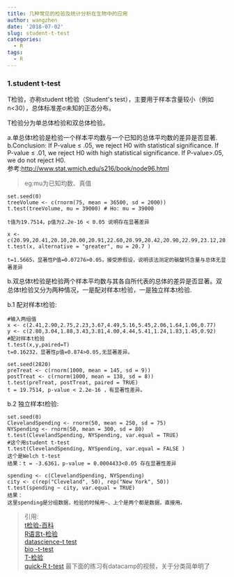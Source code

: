 ```yaml
---
title: 几种常见的检验及统计分析在生物中的应用
author: wangzhen
date: '2018-07-02'
slug: student-t-test
categories:
  - R
tags:
  - R
---
```


### 1.student t-test 

T检验，亦称student t检验（Student's test），主要用于样本含量较小（例如n<30），总体标准差σ未知的正态分布。

T检验分为单总体检验和双总体检验。

a.单总体t检验是检验一个样本平均数与一个已知的总体平均数的差异是否显著.<br>
b.Conclusion: If P-value $\leq$ .05, we reject H0 with statistical significance. If P-value $\leq$ .01, we reject H0 with high statistical significance. If P-value>.05, we do not reject H0. <br>
参考:http://www.stat.wmich.edu/s216/book/node96.html
> eg:mu为已知均数、真值

```{r}
set.seed(0)
treeVolume <- c(rnorm(75, mean = 36500, sd = 2000))
t.test(treeVolume, mu = 39000) # Ho: mu = 39000

t值为19.7514，p值为2.2e-16 < 0.05 说明存在显著差异

x <- c(20.99,20.41,20.10,20.00,20.91,22.60,20.99,20.42,20.90,22.99,23.12,20.89)
t.test(x, alternative = "greater", mu = 20.7 )

t=1.5665，显著性P值=0.07276>0.05，接受原假设，说明该法测定的碳酸钙含量与总体无显著差异

```
b.双总体t检验是检验两个样本平均数与其各自所代表的总体的差异是否显著。双总体t检验又分为两种情况，一是配对样本t检验，一是独立样本t检验.

b.1 配对样本t检验:

```{r}
#输入两组值
x <- c(2.41,2.90,2.75,2.23,3.67,4.49,5.16,5.45,2.06,1.64,1.06,0.77)
y <- c(2.80,3.04,1.88,3.43,3.81,4.00,4.44,5.41,1.24,1.83,1.45,0.92)
#配对样本t检验
t.test(x,y,paired=T)
t=0.16232，显著性p值=0.874>0.05,无显著差异。

set.seed(2820)
preTreat <- c(rnorm(1000, mean = 145, sd = 9))
postTreat <- c(rnorm(1000, mean = 138, sd = 8))
t.test(preTreat, postTreat, paired = TRUE)
t = 19.7514, p-value < 2.2e-16 ，有显著性差异。

```

b.2 独立样本t检验:

```{r}
set.seed(0)
ClevelandSpending <- rnorm(50, mean = 250, sd = 75)
NYSpending <- rnorm(50, mean = 300, sd = 80)
t.test(ClevelandSpending, NYSpending, var.equal = TRUE)
#这个用student t-test
t.test(ClevelandSpending, NYSpending, var.equal = FALSE )
这个是Welch t-test
结果：t = -3.6361，p-value = 0.0004433<0.05 存在显著性差异

spending <- c(ClevelandSpending, NYSpending)
city <- c(rep("Cleveland", 50), rep("New York", 50))
t.test(spending ~ city, var.equal = TRUE)
结果：
这里spending是分组数据，检验的时候用~、上个是两个都是数据，直接用。

```
> 引用:<br>[t检验-百科](https://baike.baidu.com/item/t%E6%A3%80%E9%AA%8C/9910799?fr=aladdin)<br>
> [R语言t-检验](https://blog.csdn.net/tiaaaaa/article/details/58130363)<br>
> [datascience-t test](https://datascienceplus.com/t-tests/)<br>
> [bio -t-test](https://rcompanion.org/rcompanion/d_02.html)<br>
> [T-检验](https://blog.csdn.net/m0_37777649/article/details/74937242)<br>
> [quick-R t-test](https://www.statmethods.net/stats/ttest.html) 最下面的练习有datacamp的视频，关于分类简单明了<br>


